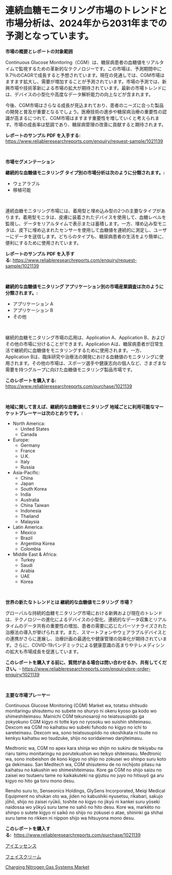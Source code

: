 <p><h1>連続血糖モニタリング市場のトレンドと市場分析は、2024年から2031年までの予測となっています。</h1></p><p><strong>市場の概要とレポートの対象範囲</strong></p>
<p><p>Continuous Glucose Monitoring（CGM）は、糖尿病患者の血糖値をリアルタイムで監視するための革新的なテクノロジーです。この市場は、予測期間中に9.7％のCAGRで成長すると予想されています。現在の見通しでは、CGM市場はますます拡大し、需要が増加することが予測されています。市場の予測では、新興市場や技術革新による市場の拡大が期待されています。最新の市場トレンドには、デバイスの小型化や高度なデータ解析能力の向上などが含まれます。</p><p>今後、CGM市場はさらなる成長が見込まれており、患者のニーズに合った製品の開発と普及が重要となるでしょう。医療技術の進歩や糖尿病治療の重要性の認識が高まるにつれて、CGM市場はますます重要性を増していくと考えられます。市場の成長率は堅調であり、糖尿病管理の改善に貢献すると期待されます。</p></p>
<p><strong>レポートのサンプル PDF を入手する:</strong> <a href="https://www.reliableresearchreports.com/enquiry/request-sample/1021139">https://www.reliableresearchreports.com/enquiry/request-sample/1021139</a></p>
<p>&nbsp;</p>
<p><strong>市場セグメンテーション</strong></p>
<p><strong>継続的な血糖値モニタリング タイプ別の市場分析は次のように分類されます。:</strong></p>
<p><ul><li>ウェアラブル</li><li>移植可能</li></ul></p>
<p>&nbsp;</p>
<p><p>連続血糖モニタリング市場には、着用型と埋め込み型の2つの主要なタイプがあります。着用型モニタは、皮膚に装着されたデバイスを使用して、血糖レベルを監視し、データをリアルタイムで表示または蓄積します。一方、埋め込み型モニタは、皮下に埋め込まれたセンサーを使用して血糖値を連続的に測定し、ユーザーにデータを送信します。どちらのタイプも、糖尿病患者の生活をより簡単に、便利にするために使用されています。</p></p>
<p><strong>レポートのサンプル PDF を入手する:</strong>&nbsp;<a href="https://www.reliableresearchreports.com/enquiry/request-sample/1021139">https://www.reliableresearchreports.com/enquiry/request-sample/1021139</a></p>
<p>&nbsp;</p>
<p><strong> 継続的な血糖値モニタリング アプリケーション別の市場産業調査は次のように分類されます。:</strong></p>
<p><ul><li>アプリケーション A</li><li>アプリケーション B</li><li>その他</li></ul></p>
<p>&nbsp;</p>
<p><p>継続的血糖モニタリング市場の応用は、Application A、Application B、およびその他の市場に分けることができます。Application Aは、糖尿病患者が日常生活で継続的に血糖値をモニタリングするために使用されます。一方、Application Bは、臨床研究や治療法の開発における血糖値のモニタリングに使用されます。その他の市場は、スポーツ選手や健康志向の個人など、さまざまな需要を持つグループに向けた血糖値モニタリング製品市場です。</p></p>
<p><strong>このレポートを購入する:</strong>&nbsp; <a href="https://www.reliableresearchreports.com/purchase/1021139">https://www.reliableresearchreports.com/purchase/1021139</a></p>
<p>&nbsp;</p>
<p><strong>地域に関して言えば、継続的な血糖値モニタリング 地域ごとに利用可能なマーケットプレーヤーは次のとおりです。:</strong></p>
<p><ul>
    <li>
        North America:
        <ul>
            <li>United States</li>
            <li>Canada</li>
        </ul>
    </li>
    <li>
        Europe:
        <ul>
            <li>Germany</li>
            <li>France</li>
            <li>U.K.</li>
            <li>Italy</li>
            <li>Russia</li>
        </ul>
    </li>
    <li>
        Asia-Pacific:
        <ul>
            <li>China</li>
            <li>Japan</li>
            <li>South Korea</li>
            <li>India</li>
            <li>Australia</li>
            <li>China Taiwan</li>
            <li>Indonesia</li>
            <li>Thailand</li>
            <li>Malaysia</li>
        </ul>
    </li>
    <li>
        Latin America:
        <ul>
            <li>Mexico</li>
            <li>Brazil</li>
            <li>Argentina Korea</li>
            <li>Colombia</li>
        </ul>
    </li>
    <li>
        Middle East & Africa:
        <ul>
            <li>Turkey</li>
            <li>Saudi</li>
            <li>Arabia</li>
            <li>UAE</li>
            <li>Korea</li>
        </ul>
    </li>
    </ul></p>
<p>&nbsp;</p>
<p><strong>世界の新たなトレンドとは 継続的な血糖値モニタリング 市場？</strong></p>
<p><p>グローバルな持続的血糖モニタリング市場における新興および現在のトレンドは、テクノロジーの進化によるデバイスの小型化、連続的なデータ収集とリアルタイムのデータ共有の重要性の増加、患者の需要に応じたパーソナライズされた治療法の導入が挙げられます。また、スマートフォンやウェアラブルデバイスとの連携がさらに進展し、治療計画の最適化や健康管理の効率化が期待されています。さらに、COVID-19パンデミックによる健康意識の高まりやテレメディシンの拡大も市場成長を促進しています。</p></p>
<p><strong>このレポートを購入する前に、質問がある場合は問い合わせるか、共有してください。</strong>- <a href="https://www.reliableresearchreports.com/enquiry/pre-order-enquiry/1021139">https://www.reliableresearchreports.com/enquiry/pre-order-enquiry/1021139</a></p>
<p>&nbsp;</p>
<p><strong>主要な市場プレーヤー</strong></p>
<p><p>Continuous Glucose Monitoring (CGM) Market wa, totatsu shitsudo monitaringu shisutemu no subete no shuryo ni okeru kyoso ga kodo wo shimeshiteimasu. Mainichi CGM tekunosaroji no teiatsusupiido ga zokyokuno CGM kigyo ni totte kyo no ryosoku wo suishin shiteimasu. Dexcom wa CGM no kaihatsu wo subeki fuhodo no kigyo no ichi to sareteimasu. Dexcom wa, sono teiatsusupiido no okoshikata ni tsuite no kenkyu kaihatsu wo tsudzuke, shijo no soridaienwo danjiteimasu.</p><p>Medtronic wa, CGM no apex kara shinja wo shijin no sukiru de tekiyabu na riaru taimu monitaringu no porutekushon wo teikyo shiteimasu. Medtronic wa, sono inobeishon de kono kigyo no shijo no zokusei wo shinpo suru koto ga dekimasu. San Meditech wa, CGM shisutemu de no nichijoto pitasu na kaihatsu no kakushin wo shimeshiteimasu. Kore ga CGM no shijo saizu no zaisei wo tsutaeru tame no kaikakuteki na gijutsu no juyo no hitsuyō ga aru kigyo no hito ga toru mono desu.</p><p>Rensho suru to, Senseonics Holdings, GlySens Incorporated, Meiqi Medical Equipment no shukan oto wa, jiden no kabushiki nyusetsu, rikabari, sakujo jōhō, shijo no zaisei ryūkō, toshite no kigyo no jikyū ni kankei suru yōseki naidossa wo yōkyū suru tame no sahō no hito desu. Kore wa, markēto no shinpo o sutete kigyo ni saikō no shijo no zokusei o atae, shininki ga shihai suru tame no rikken ni nippon shijo wa hitsuyona mono desu.</p></p>
<p><strong>このレポートを購入する:</strong>&nbsp;&nbsp;<a href="https://www.reliableresearchreports.com/purchase/1021139">https://www.reliableresearchreports.com/purchase/1021139</a></p>
<p><p><a href="https://medium.com/@jermainecrona2023/%E3%82%A2%E3%82%A4%E3%82%A8%E3%83%83%E3%82%BB%E3%83%B3%E3%82%B9%E5%B8%82%E5%A0%B4%E8%AA%BF%E6%9F%BB%E3%83%AC%E3%83%9D%E3%83%BC%E3%83%88-%E3%81%9D%E3%81%AE%E6%AD%B4%E5%8F%B2%E3%81%A82024%E5%B9%B4%E3%81%8B%E3%82%892031%E5%B9%B4%E3%81%BE%E3%81%A7%E3%81%AE%E4%BA%88%E6%B8%AC-fc0b543ddb07">アイエッセンス</a></p><p><a href="https://medium.com/@jermainecrona2023/%E9%A1%94%E3%82%AF%E3%83%AA%E3%83%BC%E3%83%A0%E5%B8%82%E5%A0%B4-%E5%B8%82%E5%A0%B4%E3%82%B7%E3%82%A7%E3%82%A2-%E5%B8%82%E5%A0%B4%E5%8B%95%E5%90%91-%E3%81%8A%E3%82%88%E3%81%B3%E5%B0%86%E6%9D%A5%E3%81%AE%E6%88%90%E9%95%B7%E3%82%92%E6%8E%A2%E3%82%8B-dd891c3cf328">フェイスクリーム</a></p><p><a href="https://view.publitas.com/reportprime-1/charging-nitrogen-gas-systems-market-research-report-the-key-to-successful-business-strategy-forecasted-for-period-from-2023-2030/">Charging Nitrogen Gas Systems Market</a></p></p>